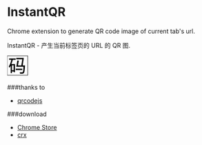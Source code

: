 InstantQR
=========

Chrome extension to generate QR code image of current tab's url.

InstantQR - 产生当前标签页的 URL 的 QR 图.

![](extension/icon48.png)

###thanks to
+ [qrcodejs](https://github.com/davidshimjs/qrcodejs)

###download

+ [Chrome Store](https://chrome.google.com/webstore/detail/instantqr/fjhhlfjdpnfmamhlnbgejlkbpopijjbn?utm_source=chrome-ntp-icon)
+ [crx](https://github.com/mxui/InstantQR/blob/master/download/InstantQR.crx)
